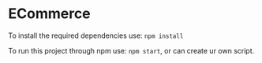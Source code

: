 # ECommerce
To install the required dependencies use:
``npm install``

To run this project through npm use:
``npm start``, or can create ur own script.
